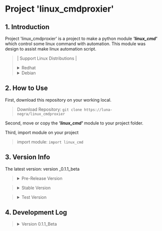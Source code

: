 Project 'linux_cmdproxier'
================


## 1. Introduction
Project 'linux_cmdproxier' is a project to make a python module ***'linux_cmd'*** which control some linux command with automation.
This module was design to assist make linux automation script.

>| Support Linux Distributions |
> <details>
> <summary> Redhat </summary>
>
> * CentOS 8 Stream
> </details>
> <details>
> <summary> Debian </summary>
>
> * Ubuntu 23.04
> </details>


## 2. How to Use

First, download this repository on your working local.
> Download Repository:  `git clone https://luna-negra/linux_cmdproxier`

Second, move or copy the ***'linux_cmd'*** module to your project folder.

Third, import module on your project
> import module: `import linux_cmd`


## 3. Version Info
The latest version: version _0.1.1_beta
> <details>
> <summary>Pre-Release Version</summary>
> 
> * None
> </details>

> <details>
> <summary>Stable Version</summary>
> 
> * None
> </details>

> <details>
> <summary>Test Version</summary>
> 
> * Version_0.1.1_Beta (2024.03.27)
> </details>


## 4. Development Log
> <details>
> <summary>Version 0.1.1_Beta</summary>
>
>> <details>
>> <summary>2024. 03. 27</summary>
>>
>> * Complete test on CentOS 8 Stream
>> * Complete test on Ubuntu 23.04
>> </details>
> 
>> <details>
>> <summary>2024. 03. 26</summary>
>>
>> * Complete making draft #1.
>> </details>
>
>> <details>
>> <summary>2024. 03. 01</summary>
>>
>> * Start Project
>> </details>
> </details>